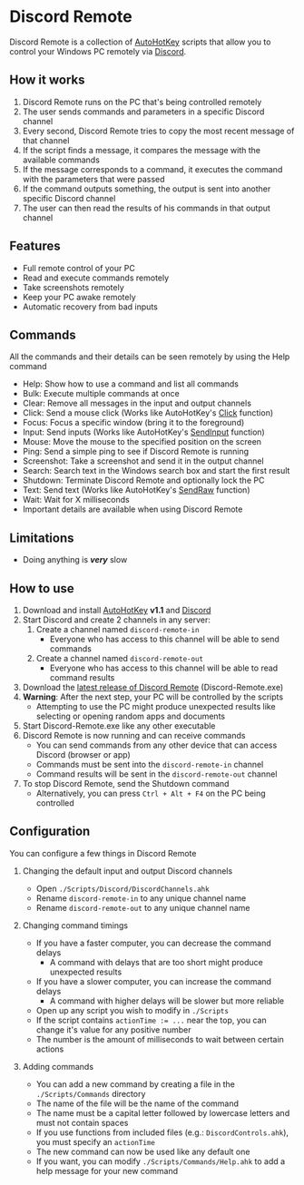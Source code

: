 # Discord Remote
Discord Remote is a collection of [AutoHotKey](https://www.autohotkey.com/) scripts that allow you to control your Windows PC remotely via [Discord](https://discord.com/).

## How it works
 1. Discord Remote runs on the PC that's being controlled remotely
 2. The user sends commands and parameters in a specific Discord channel
 2. Every second, Discord Remote tries to copy the most recent message of that channel
 3. If the script finds a message, it compares the message with the available commands
 4. If the message corresponds to a command, it executes the command with the parameters that were passed
 5. If the command outputs something, the output is sent into another specific Discord channel
 6. The user can then read the results of his commands in that output channel

## Features
 - Full remote control of your PC
 - Read and execute commands remotely
 - Take screenshots remotely
 - Keep your PC awake remotely
 - Automatic recovery from bad inputs

## Commands
All the commands and their details can be seen remotely by using the Help command
 - Help: Show how to use a command and list all commands
 - Bulk: Execute multiple commands at once
 - Clear: Remove all messages in the input and output channels
 - Click: Send a mouse click (Works like AutoHotKey's [Click](https://www.autohotkey.com/docs/v1/lib/Click.htm) function)
 - Focus: Focus a specific window (bring it to the foreground)
 - Input: Send inputs (Works like AutoHotKey's [SendInput](https://www.autohotkey.com/docs/v1/lib/Send.htm#SendInputDetail) function)
 - Mouse: Move the mouse to the specified position on the screen
 - Ping: Send a simple ping to see if Discord Remote is running
 - Screenshot: Take a screenshot and send it in the output channel
 - Search: Search text in the Windows search box and start the first result
 - Shutdown: Terminate Discord Remote and optionally lock the PC
 - Text: Send text (Works like AutoHotKey's [SendRaw](https://www.autohotkey.com/docs/v1/lib/Send.htm#Raw) function)
 - Wait: Wait for X milliseconds
 - Important details are available when using Discord Remote

## Limitations
 - Doing anything is ***very*** slow

## How to use
 1. Download and install [AutoHotKey](https://www.autohotkey.com/) **v1.1** and [Discord](https://discord.com/download)
 2. Start Discord and create 2 channels in any server:
     1. Create a channel named `discord-remote-in`
         - Everyone who has access to this channel will be able to send commands
     2. Create a channel named `discord-remote-out`
         - Everyone who has access to this channel will be able to read command results
 3. Download the [latest release of Discord Remote](https://github.com/psychopattt/Discord-Remote/releases/latest) (Discord-Remote.exe)
 4. **Warning**: After the next step, your PC will be controlled by the scripts
     - Attempting to use the PC might produce unexpected results like selecting or opening random apps and documents
 5. Start Discord-Remote.exe like any other executable
 6. Discord Remote is now running and can receive commands
     - You can send commands from any other device that can access Discord (browser or app)
     - Commands must be sent into the `discord-remote-in` channel
     - Command results will be sent in the `discord-remote-out` channel
 7. To stop Discord Remote, send the Shutdown command
     - Alternatively, you can press `Ctrl + Alt + F4` on the PC being controlled

## Configuration
You can configure a few things in Discord Remote
 1. Changing the default input and output Discord channels
     - Open `./Scripts/Discord/DiscordChannels.ahk`
     - Rename `discord-remote-in` to any unique channel name
     - Rename `discord-remote-out` to any unique channel name

 2. Changing command timings
     - If you have a faster computer, you can decrease the command delays
         - A command with delays that are too short might produce unexpected results
     - If you have a slower computer, you can increase the command delays
         - A command with higher delays will be slower but more reliable
     - Open up any script you wish to modify in `./Scripts`
     - If the script contains `actionTime := ...` near the top, you can change it's value for any positive number
     - The number is the amount of milliseconds to wait between certain actions

 3. Adding commands
     - You can add a new command by creating a file in the `./Scripts/Commands` directory
     - The name of the file will be the name of the command
     - The name must be a capital letter followed by lowercase letters and must not contain spaces
     - If you use functions from included files (e.g.: `DiscordControls.ahk`), you must specify an `actionTime`
     - The new command can now be used like any default one
     - If you want, you can modify `./Scripts/Commands/Help.ahk` to add a help message for your new command
